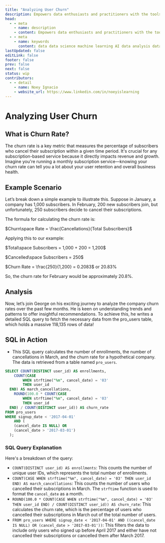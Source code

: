 ```yaml
---
title: "Analyzing User Churn"
description: Empowers data enthusiasts and practitioners with the tools and knowledge to unlock the potential of data.
head:
  - - meta
    - name: description
    - content: Empowers data enthusiasts and practitioners with the tools and knowledge to unlock the potential of data.
  - - meta
    - name: keywords
      content: data data science machine learning AI data analysis data-driven data enthusiasts data practitioners
lastUpdated: false
editLink: false
footer: false
prev: false
next: false
status: wip
contributors:
  - - detail
    - name: Noey Ignacio
    - website_url: https://www.linkedin.com/in/noeyislearning
---
```


# Analyzing User Churn

## What is Churn Rate?

The churn rate is a key metric that measures the percentage of subscribers who cancel their subscription within a given time period. It's crucial for any subscription-based service because it directly impacts revenue and growth. Imagine you're running a monthly subscription service—knowing your churn rate can tell you a lot about your user retention and overall business health.

## Example Scenario

Let’s break down a simple example to illustrate this. Suppose in January, a company has 1,000 subscribers. In February, 200 new subscribers join, but unfortunately, 250 subscribers decide to cancel their subscriptions.

<MathExampleCard>

The formula for calculating the churn rate is:

$Churn\space Rate = \frac{Cancellations}{Total Subscribers}$

Applying this to our example:

$Total\space Subscribers = 1,000 + 200 = 1,200$

$Cancelled\space Subscribers = 250$

$Churn Rate = \frac{250}{1,200} = 0.2083$ or $20.83\%$

</MathExampleCard>

So, the churn rate for February would be approximately $20.8\%$.

## Analysis

Now, let’s join George on his exciting journey to analyze the company churn rates over the past few months. He is keen on understanding trends and patterns to offer insightful recommendations. To achieve this, he writes a detailed SQL query to fetch the necessary data from the pro_users table, which holds a massive 118,135 rows of data!

## SQL in Action

- This SQL query calculates the number of enrollments, the number of cancellations in March, and the churn rate for a hypothetical company. The data is retrieved from a table named `pro_users`.

```sql
SELECT COUNT(DISTINCT user_id) AS enrollments,
	COUNT(CASE
       	WHEN strftime("%m", cancel_date) = '03'
        THEN user_id
  END) AS march_cancellations,
 	ROUND(100.0 * COUNT(CASE
       	WHEN strftime("%m", cancel_date) = '03'
        THEN user_id
  END) / COUNT(DISTINCT user_id)) AS churn_rate
FROM pro_users
WHERE signup_date < '2017-04-01'
	AND (
    (cancel_date IS NULL) OR
    (cancel_date > '2017-03-01')
  );
```

### SQL Query Explanation

Here's a breakdown of the query:

- `COUNT(DISTINCT user_id) AS enrollments`: This counts the number of unique user IDs, which represents the total number of enrollments.
- `COUNT(CASE WHEN strftime("%m", cancel_date) = '03' THEN user_id END) AS march_cancellations`: This counts the number of users who cancelled their subscriptions in March. The `strftime` function is used to format the `cancel_date` as a month.
- `ROUND(100.0 * COUNT(CASE WHEN strftime("%m", cancel_date) = '03' THEN user_id END) / COUNT(DISTINCT user_id)) AS churn_rate`: This calculates the churn rate, which is the percentage of users who cancelled their subscriptions in March out of the total number of users.
- `FROM pro_users WHERE signup_date < '2017-04-01' AND ((cancel_date IS NULL) OR (cancel_date > '2017-03-01'))`: This filters the data to include only users who signed up before April 2017 and either have not cancelled their subscriptions or cancelled them after March 2017.

<ImageCard
img_url="https://i.imgur.com/M2xdFh3.png"
caption="Query Results"
copyright_owner="codecademy.com"
:bordered="true"
/>
